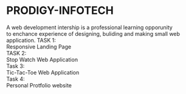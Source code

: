 # PRODIGY-INFOTECH
A web development intership is a professional learning opporunity <br>
to enchance experience of designing, buliding and making small web application. 
TASK 1: <br>
Responsive Landing Page <br>
TASK 2: <br>
Stop Watch Web Application <br>
Task 3:<br>
Tic-Tac-Toe Web Application <br>
Task 4:<br>
Personal Protfolio website
